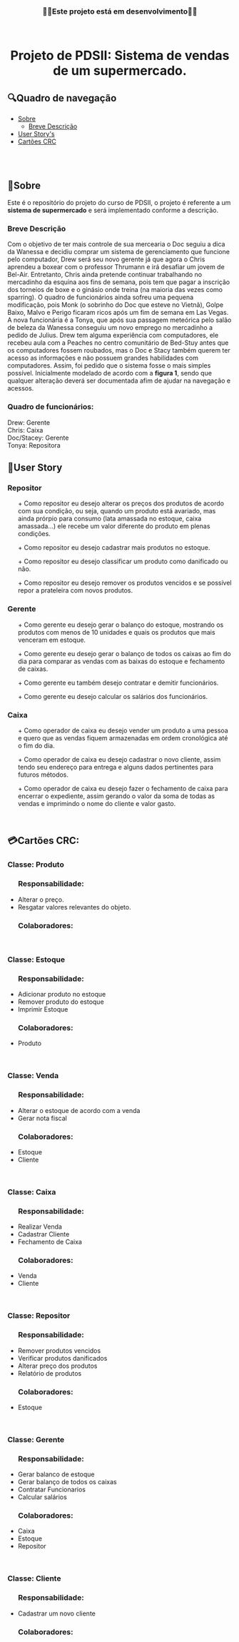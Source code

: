 <h3 align="center">🛑🚧Este projeto está em desenvolvimento🚧🛑</h3>
<br>

<h1 align="center"> Projeto de PDSII: Sistema de vendas de um supermercado.</h1>


## 🔍Quadro de navegação

* [Sobre](##Sobre)
  * [Breve Descrição](###Breve-Descrição)
* [User Story's](##User-Story)
* [Cartões CRC](##Cartões-CRC)

<br>
<br>

## 📄Sobre 
<p>Este é o repositório do projeto do curso de PDSII, o projeto é referente a um <b>sistema de supermercado</b> e será implementado conforme a descrição.</p>

### Breve Descrição
<p>Com o objetivo de ter mais controle de sua mercearia o Doc seguiu a dica da Wanessa e decidiu comprar um sistema de gerenciamento que funcione pelo computador, Drew será seu novo gerente já que agora o Chris aprendeu a boxear com o professor Thrumann e irá desafiar um jovem de Bel-Air. Entretanto, Chris ainda pretende continuar trabalhando no mercadinho da esquina aos fins de semana, pois tem que pagar a inscrição dos torneios de boxe e o ginásio onde treina (na maioria das vezes como sparring). O quadro de funcionários ainda sofreu uma pequena modificação, pois Monk (o sobrinho do Doc que esteve no Vietnã), Golpe Baixo, Malvo e Perigo ficaram ricos após um fim de semana em Las Vegas. A nova funcionária é a Tonya, que após sua passagem meteórica pelo salão de beleza da Wanessa conseguiu um novo emprego no mercadinho a pedido de Julius. Drew tem alguma experiência com computadores, ele recebeu aula com a Peaches no centro comunitário de Bed-Stuy antes que os computadores fossem roubados, mas o Doc e Stacy também querem ter acesso as informações e não possuem grandes habilidades com computadores. Assim, foi pedido que o sistema fosse o mais simples possível. Inicialmente modelado de acordo com a <b>figura 1</b>, sendo que qualquer alteração deverá ser documentada afim de ajudar na navegação e acessos.
</p>

### Quadro de funcionários:
<p>
Drew: Gerente <br>
Chris: Caixa <br>
Doc/Stacey: Gerente <br>
Tonya: Repositora <br>
</p>





## 🧾User Story
  <h3>Repositor</h3>
<p>
  <ol>
    + Como repositor eu desejo alterar os preços dos produtos de acordo com sua condição, ou seja, quando um produto está avariado, mas ainda prórpio para consumo (lata amassada no estoque, caixa amassada...) ele recebe um valor diferente do produto em plenas condições.
  </ol>
  <ol>            
    + Como repositor eu desejo cadastrar mais produtos no estoque.
  </ol>
  <ol>
    + Como repositor eu desejo classificar um produto como danificado ou não.
  </ol>
  <ol>
    + Como repositor eu desejo remover os produtos vencidos e se possível repor a prateleira com novos produtos.
  </ol>
</p>


  <h3>Gerente</h3> 
<p>
  <ol>
    + Como gerente eu desejo gerar o balanço do estoque, mostrando os produtos com menos de 10 unidades e quais os produtos que mais venceram em estoque.
  </ol>
  <ol>            
    +  Como gerente eu desejo gerar o balanço de todos os caixas ao fim do dia para comparar as vendas com as baixas do estoque e fechamento de caixas.
  </ol>
  <ol>
    + Como gerente eu também desejo contratar e demitir funcionários.
  </ol>
  <ol>
    + Como gerente eu desejo calcular os salários dos funcionários.
  </ol>
</p>


  <h3>Caixa</h3> 
<p>
  <ol>
    + Como operador de caixa eu desejo vender um produto a uma pessoa e quero que as vendas fiquem armazenadas em ordem cronológica até o fim do dia.
  </ol>
  <ol>            
    +  Como operador de caixa eu desejo cadastrar o novo cliente, assim tendo seu endereço para entrega e alguns dados pertinentes para futuros métodos.
  </ol>
  <ol>
    + Como operador de caixa eu desejo fazer o fechamento de caixa para encerrar o expediente, assim gerando o valor da soma de todas as vendas e imprimindo o nome do cliente e valor gasto.
  </ol>
</p>

<br>

## 💳Cartões CRC:

<h3>Classe: Produto</h3>
<ul>
  <h3>Responsabilidade:</h3>
  <p>
      <li>
        Alterar o preço.
      </li>
      <li>
        Resgatar valores relevantes do objeto.
      </li>
  </p>
</ul>
<ul>
  <h3>Colaboradores:</h3>
  <p>
  </p>
</ul>
<br>

<h3>Classe: Estoque</h3>
<ul>
  <h3>Responsabilidade:</h3>
  <p>
    <li>
      Adicionar produto no estoque
    </li>
    <li>
      Remover produto do estoque
    </li>
    <li>
      Imprimir Estoque
    </li>
  </p>
</ul>
<ul>
  <h3>Colaboradores:</h3>
  <p>
    <li>
    Produto
    </li>
  </p>
</ul>
<br>
  
<h3>Classe: Venda</h3>
<ul>
  <h3>Responsabilidade:</h3>
  <p>
    <li>
    Alterar o estoque de acordo com a venda
    </li>
    <li>
    Gerar nota fiscal
    </li>
  </p>
</ul>
<ul>
  <h3>Colaboradores:</h3>
  <p>
    <li>
    Estoque
    </li>
    <li>
    Cliente
    </li>
    </p>
</ul>
<br>

<h3>Classe: Caixa</h3>
<ul>
  <h3>Responsabilidade:</h3>
  <p>
    <li>
      Realizar Venda
    </li>
    <li>
      Cadastrar Cliente 
    </li>
    <li>
      Fechamento de Caixa
    </li>
  </p>
</ul>
<ul>
  <h3>Colaboradores:</h3>
  <p>
    <li>
      Venda
    </li>
    <li>
      Cliente
    </li>
  </p>
</ul>
<br>

<h3>Classe: Repositor</h3>
<ul>
    <h3>Responsabilidade:</h3>
    <p>
        <li>
          Remover produtos vencidos
        </li>
        <li>
          Verificar produtos danificados
        </li>
        <li>
          Alterar preço dos produtos
        </li>
        <li>
          Relatório de produtos
        </li>
    </p>
</ul>
<ul>
    <h3>Colaboradores:</h3>
    <p>
        <li>
          Estoque
        </li>
    </p>
</ul>
<br>

<h3>Classe: Gerente</h3>
<ul>
    <h3>Responsabilidade:</h3>
    <p>
        <li>
          Gerar balanco de estoque
        </li>
        <li>
          Gerar balanço de todos os caixas
        </li>
        <li>
          Contratar Funcionarios
        </li>
        <li>
          Calcular salários
        </li>
    </p>
</ul>
<ul>
    <h3>Colaboradores:</h3>
    <p>
        <li>
            Caixa
        </li>
        <li>
            Estoque
        </li>
        <li>
            Repositor
        </li>
    </p>
</ul>
<br>

<h3>Classe: Cliente</h3>
<ul>
    <h3>Responsabilidade:</h3>
    <p>
        <li>
          Cadastrar um novo cliente
        </li>
    </p>
</ul>
<ul>
    <h3>Colaboradores:</h3>
    <p>
    </p>
</ul>
<br>
<br>


